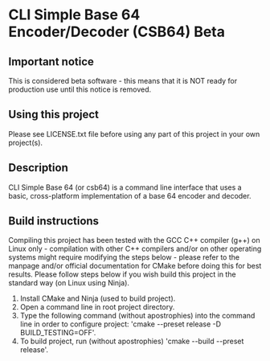 # CLI Simple Base 64 Encoder/Decoder (CSB64) Beta

## Important notice
This is considered beta software - this means that it is NOT ready for production use until this notice is removed.

## Using this project
Please see LICENSE.txt file before using any part of this project in your own project(s).

## Description
CLI Simple Base 64 (or csb64) is a command line interface that uses a basic, cross-platform implementation of a base 64 encoder and decoder.

## Build instructions
Compiling this project has been tested with the GCC C++ compiler (g++) on Linux only - compilation with other C++ compilers and/or on other operating systems might require modifying the steps below - please refer to the manpage and/or official documentation for CMake before doing this for best results. Please follow steps below if you wish build this project in the standard way (on Linux using Ninja).

1. Install CMake and Ninja (used to build project).
2. Open a command line in root project directory.
3. Type the following command (without apostrophies) into the command line in order to configure project: 'cmake --preset release -D BUILD_TESTING=OFF'.
4. To build project, run (without apostrophies) 'cmake --build --preset release'.